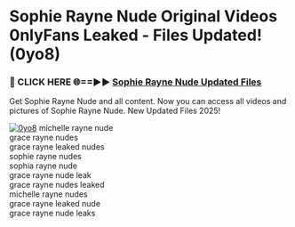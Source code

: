 # Sophie Rayne Nude Original Videos 0nlyFans Leaked - Files Updated! (0yo8)

<h3>🔴 CLICK HERE 🌐==►► <a href="https://tinyurl.com/yrmya6cz" rel="nofollow">Sophie Rayne Nude Updated Files</a></h3>

Get Sophie Rayne Nude and all content. Now you can access all videos and pictures of Sophie Rayne Nude. New Updated Files 2025!

[![0yo8](https://i.imgur.com/FMdXYCs.gif)](https://tinyurl.com/yrmya6cz)
michelle rayne nude<br>
grace rayne nudes<br>
grace rayne leaked nudes<br>
sophie rayne nudes<br>
sophia rayne nude<br>
grace rayne nude leak<br>
grace rayne nudes leaked<br>
michelle rayne nudes<br>
grace rayne leaked nude<br>
grace rayne nude leaks
